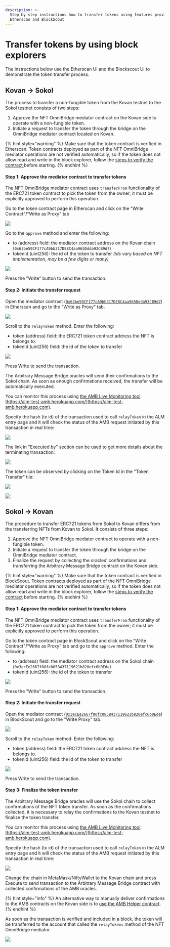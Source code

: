 ```yaml
---
description: >-
  Step by step instructions how to transfer tokens using features provided by
  Etherscan and BlockScout
---
```


# Transfer tokens by using block explorers

The instructions below use the Etherscan UI and the Blockscout UI to demonstrate the token transfer process.&#x20;

## Kovan -> Sokol

The process to transfer a non-fungible token from the Kovan testnet to the Sokol testnet consists of two steps:

1. Approve the NFT OmniBridge mediator contract on the Kovan side to operate with a non-fungible token.
2. Initiate a request to transfer the token through the bridge on the OmniBridge mediator contract located on Kovan.

{% hint style="warning" %}
Make sure that the token contract is verified in Etherscan. Token contracts deployed as part of the NFT OmniBridge mediator operations are not verified automatically, so if the token does not allow read and write in the block explorer, follow the [steps to verify the contract ](https://etherscan.io/verifyContract)before starting.
{% endhint %}

#### Step 1: Approve the mediator contract to transfer tokens

The NFT OmniBridge mediator contract uses `transferFrom` functionality of the ERC721 token contract to pick the token from the owner; it must be explicitly approved to perform this operation.

Go to the token contract page in Etherscan and click on the "Write Contract"/"Write as Proxy" tab

![](<../../.gitbook/assets/image (128).png>)

Go to the `approve` method and enter the following:

* to (address) field:  the mediator contract address on the Kovan chain (`0x63be59CF177cA9bb317DE8C4aa965Ddda93CB9d7`)&#x20;
* tokenId (uint256):  the id of the token to transfer _(ids vary based on NFT implementation, may be a few digits or many)_

![](<../../.gitbook/assets/image (129).png>)

Press the "Write" button to send the transaction.

#### Step 2: Initiate the transfer request

Open the mediator contract ([`0x63be59CF177cA9bb317DE8C4aa965Ddda93CB9d7`](https://kovan.etherscan.io/address/0x63be59CF177cA9bb317DE8C4aa965Ddda93CB9d7#writeProxyContract))  in Etherscan and go to the "Write as Proxy" tab.

![](<../../.gitbook/assets/image (130).png>)

Scroll to the `relayToken` method. Enter the following:

* token (address) field: the ERC721 token contract address the NFT is belongs to.
* tokenId (uint256) field: the id of the token to transfer

![](<../../.gitbook/assets/image (131).png>)

Press Write to send the transaction.

The Arbitrary Message Bridge oracles will send their confirmations to the Sokol chain. As soon as enough confirmations received, the transfer will be automatically executed.

You can monitor this process using [the AMB Live Monitoring tool](https://docs.tokenbridge.net/about-tokenbridge/components/amb-live-monitoring-application): [https://alm-test-amb.herokuapp.com/](https://alm-test-amb.herokuapp.com).

Specify the hash (tx id) of the transaction used to call `relayToken` in the ALM entry page and it will check the status of the AMB request initiated by this transaction in real time:

![](<../../.gitbook/assets/image (132).png>)

The link in "Executed by" section can be used to get more details about the terminating transaction:&#x20;

![](<../../.gitbook/assets/image (133).png>)

The token can be observed by clicking on the Token Id in the "Token Transfer" tile:

![](<../../.gitbook/assets/image (134).png>)

![](<../../.gitbook/assets/image (135).png>)

## Sokol -> Kovan

The procedure to transfer ERC721 tokens from Sokol to Kovan differs from the transferring NFTs from Kovan to Sokol. It consists of three steps:

1. Approve the NFT OmniBridge mediator contract to operate with a non-fungible token.
2. Initiate a request to transfer the token through the bridge on the OmniBridge mediator contract.
3. Finalize the request by collecting the oracles' confirmations and transferring the Arbitrary Message Bridge contract on the Kovan side.

{% hint style="warning" %}
Make sure that the token contract is verified in BlockScout. Token contracts deployed as part of the NFT OmniBridge mediator operations are not verified automatically, so if the token does not allow read and write in the block explorer, follow the [steps to verify the contract](https://docs.blockscout.com/for-users/smart-contract-interaction/verifying-a-smart-contract) before starting.
{% endhint %}

#### Step 1: Approve the mediator contract to transfer tokens

The NFT OmniBridge mediator contract uses `transferFrom` functionality of the ERC721 token contract to pick the token from the owner; it must be explicitly approved to perform this operation.

Go to the token contract page in BlockScout and click on the "Write Contract"/"Write as Proxy" tab and go to the `approve` method. Enter the following:

* to (address) field:  the mediator contract address on the Sokol chain (`0x3ecEe2667f80fc0858437119621b820efc6b0Ede`)&#x20;
* tokenId (uint256):  the id of the token to transfer

![](<../../.gitbook/assets/image (123).png>)

Press the "Write" button to send the transaction.

#### Step 2: Initiate the transfer request

Open the mediator contract ([`0x3ecEe2667f80fc0858437119621b820efc6b0Ede`](https://blockscout.com/poa/sokol/address/0x3ecEe2667f80fc0858437119621b820efc6b0Ede/write-proxy))  in BlockScout and go to the "Write Proxy" tab.

![](<../../.gitbook/assets/image (124).png>)

Scroll to the `relayToken` method. Enter the following:

* token (address) field: the ERC721 token contract address the NFT is belongs to.
* tokenId (uint256) field: the id of the token to transfer

![](<../../.gitbook/assets/image (125).png>)

Press Write to send the transaction.

#### Step 3: Finalize the token transfer&#x20;

The Arbitrary Message Bridge oracles will use the Sokol chain to collect confirmations of the NFT token transfer. As soon as the confirmations collected, it is necessary to relay the confirmations to the Kovan testnet to finalize the token transfer.

You can monitor this process using [the AMB Live Monitoring tool](https://docs.tokenbridge.net/about-tokenbridge/components/amb-live-monitoring-application): [https://alm-test-amb.herokuapp.com/](https://alm-test-amb.herokuapp.com).

Specify the hash (tx id) of the transaction used to call `relayToken` in the ALM entry page and it will check the status of the AMB request initiated by this transaction in real time:

![](<../../.gitbook/assets/image (126).png>)

Change the chain in MetaMask/NiftyWallet to the Kovan chain and press Execute to send transaction to the Arbitrary Message Bridge contract with collected confirmations of the AMB oracles.

{% hint style="info" %}
An alternative way to manually deliver confirmations to the AMB contracts on the Kovan side is to [use the AMB Helper contract](https://docs.tokenbridge.net/kovan-sokol-amb-bridge/about-the-kovan-sokol-amb/submit-confirmations-manually).
{% endhint %}

As soon as the transaction is verified and included in a block, the token will be transferred to the account that called the `relayTokens` method of the NFT OmniBridge mediator.

![](<../../.gitbook/assets/image (127).png>)

